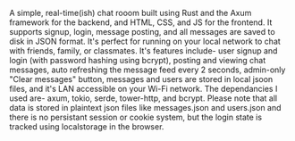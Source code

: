 A simple, real-time(ish) chat rooom built using Rust and the Axum framework for the backend, and HTML, CSS, and JS for the frontend. It supports signup, login, message posting, and all messages are saved to disk in JSON format. 
It's perfect for running on your local network to chat with friends, family, or classmates. It's features include- user signup and login (with password hashing using bcrypt), posting and viewing chat messages, auto refreshing the message feed every 2 seconds, 
admin-only "Clear messages" button, messages and users are stored in local jsoon files, and it's LAN accessible on your Wi-Fi network. The dependancies I used are- axum, tokio, serde, tower-http, and bcrypt. Please note that all data is stored in plaintext json 
files like messages.json and users.json and there is no persistant session or cookie system, but the login state is tracked using localstorage in the browser.
